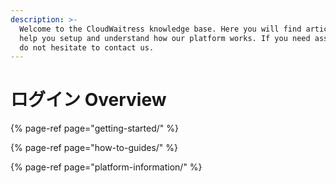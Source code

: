 ```yaml
---
description: >-
  Welcome to the CloudWaitress knowledge base. Here you will find articles to
  help you setup and understand how our platform works. If you need assistance,
  do not hesitate to contact us.
---
```


# ログイン Overview

{% page-ref page="getting-started/" %}

{% page-ref page="how-to-guides/" %}

{% page-ref page="platform-information/" %}

